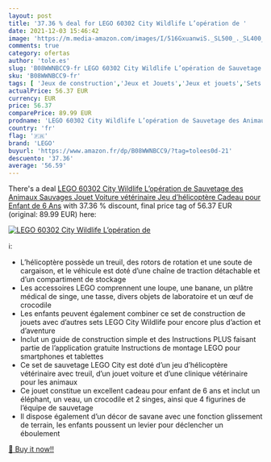 ```yaml
---
layout: post
title: '37.36 % deal for LEGO 60302 City Wildlife L’opération de '
date: 2021-12-03 15:46:42
image: 'https://m.media-amazon.com/images/I/516GxuanwiS._SL500_._SL400_.jpg'
comments: true
category: ofertas
author: 'tole.es'
slug: 'B08WWNBCC9-fr LEGO 60302 City Wildlife L’opération de Sauvetage des...'
sku: 'B08WWNBCC9-fr'
tags: [ 'Jeux de construction','Jeux et Jouets','Jeux et jouets','Sets de jeux de construction','lego', ]
actualPrice: 56.37 EUR
currency: EUR
price: 56.37
comparePrice: 89.99 EUR
prodname: 'LEGO 60302 City Wildlife L’opération de Sauvetage des Animaux Sauvages  Jouet Voiture vétérinaire  Jeu d’hélicoptère  Cadeau pour Enfant de 6 Ans'
country: 'fr'
flag: '🇫🇷'
brand: 'LEGO'
buyurl: 'https://www.amazon.fr/dp/B08WWNBCC9/?tag=tolees0d-21'
descuento: '37.36'
average: '56.59'
---
```


There's a deal [LEGO 60302 City Wildlife L’opération de Sauvetage des Animaux Sauvages  Jouet Voiture vétérinaire  Jeu d’hélicoptère  Cadeau pour Enfant de 6 Ans](https://www.amazon.fr/dp/B08WWNBCC9/?tag=tolees0d-21)  with  37.36 % discount, final price tag of  56.37 EUR (original: 89.99 EUR) here:

[![LEGO 60302 City Wildlife L’opération de ](https://m.media-amazon.com/images/I/516GxuanwiS._SL500_._SL400_.jpg)](https://www.amazon.fr/dp/B08WWNBCC9/?tag=tolees0d-21)

ℹ️:

- L’hélicoptère possède un treuil, des rotors de rotation et une soute de cargaison, et le véhicule est doté d’une chaîne de traction détachable et d’un compartiment de stockage
- Les accessoires LEGO comprennent une loupe, une banane, un plâtre médical de singe, une tasse, divers objets de laboratoire et un œuf de crocodile
- Les enfants peuvent également combiner ce set de construction de jouets avec d’autres sets LEGO City Wildlife pour encore plus d’action et d’aventure
- Inclut un guide de construction simple et des Instructions PLUS faisant partie de l’application gratuite Instructions de montage LEGO pour smartphones et tablettes
- Ce set de sauvetage LEGO City est doté d’un jeu d’hélicoptère vétérinaire avec treuil, d’un jouet voiture et d’une clinique vétérinaire pour les animaux
- Ce jouet constitue un excellent cadeau pour enfant de 6 ans et inclut un éléphant, un veau, un crocodile et 2 singes, ainsi que 4 figurines de l’équipe de sauvetage
- Il dispose également d’un décor de savane avec une fonction glissement de terrain, les enfants poussent un levier pour déclencher un éboulement

[🛒 Buy it now!!](https://www.amazon.fr/dp/B08WWNBCC9/?tag=tolees0d-21)
